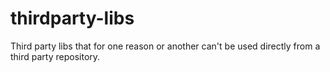 # thirdparty-libs
Third party libs that for one reason or another can't be used directly from a third party repository.
